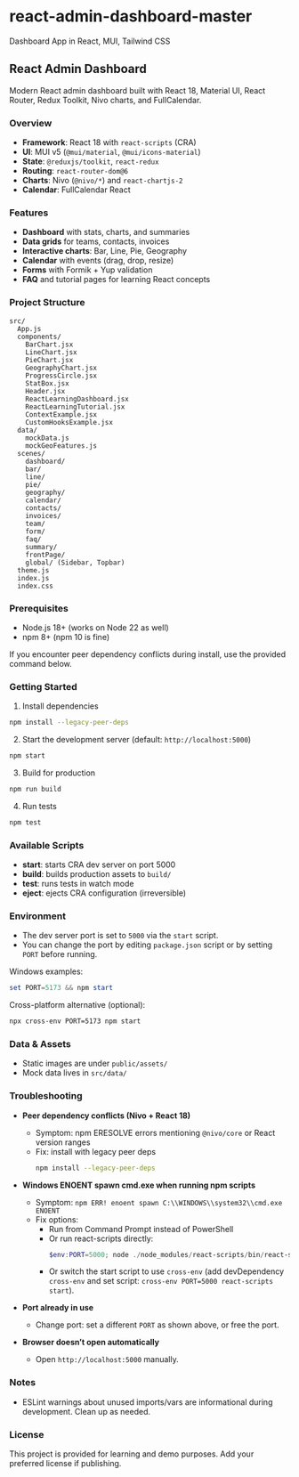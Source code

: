 # react-admin-dashboard-master

Dashboard App in React, MUI, Tailwind CSS

## React Admin Dashboard

Modern React admin dashboard built with React 18, Material UI, React Router, Redux Toolkit, Nivo charts, and FullCalendar.

### Overview

- **Framework**: React 18 with `react-scripts` (CRA)
- **UI**: MUI v5 (`@mui/material`, `@mui/icons-material`)
- **State**: `@reduxjs/toolkit`, `react-redux`
- **Routing**: `react-router-dom@6`
- **Charts**: Nivo (`@nivo/*`) and `react-chartjs-2`
- **Calendar**: FullCalendar React

### Features

- **Dashboard** with stats, charts, and summaries
- **Data grids** for teams, contacts, invoices
- **Interactive charts**: Bar, Line, Pie, Geography
- **Calendar** with events (drag, drop, resize)
- **Forms** with Formik + Yup validation
- **FAQ** and tutorial pages for learning React concepts

### Project Structure

```
src/
  App.js
  components/
    BarChart.jsx
    LineChart.jsx
    PieChart.jsx
    GeographyChart.jsx
    ProgressCircle.jsx
    StatBox.jsx
    Header.jsx
    ReactLearningDashboard.jsx
    ReactLearningTutorial.jsx
    ContextExample.jsx
    CustomHooksExample.jsx
  data/
    mockData.js
    mockGeoFeatures.js
  scenes/
    dashboard/
    bar/
    line/
    pie/
    geography/
    calendar/
    contacts/
    invoices/
    team/
    form/
    faq/
    summary/
    frontPage/
    global/ (Sidebar, Topbar)
  theme.js
  index.js
  index.css
```

### Prerequisites

- Node.js 18+ (works on Node 22 as well)
- npm 8+ (npm 10 is fine)

If you encounter peer dependency conflicts during install, use the provided command below.

### Getting Started

1. Install dependencies

```bash
npm install --legacy-peer-deps
```

2. Start the development server (default: `http://localhost:5000`)

```bash
npm start
```

3. Build for production

```bash
npm run build
```

4. Run tests

```bash
npm test
```

### Available Scripts

- **start**: starts CRA dev server on port 5000
- **build**: builds production assets to `build/`
- **test**: runs tests in watch mode
- **eject**: ejects CRA configuration (irreversible)

### Environment

- The dev server port is set to `5000` via the `start` script.
- You can change the port by editing `package.json` script or by setting `PORT` before running.

Windows examples:

```powershell
set PORT=5173 && npm start
```

Cross-platform alternative (optional):

```bash
npx cross-env PORT=5173 npm start
```

### Data & Assets

- Static images are under `public/assets/`
- Mock data lives in `src/data/`

### Troubleshooting

- **Peer dependency conflicts (Nivo + React 18)**

  - Symptom: npm ERESOLVE errors mentioning `@nivo/core` or React version ranges
  - Fix: install with legacy peer deps
    ```bash
    npm install --legacy-peer-deps
    ```

- **Windows ENOENT spawn cmd.exe when running npm scripts**

  - Symptom: `npm ERR! enoent spawn C:\\WINDOWS\\system32\\cmd.exe ENOENT`
  - Fix options:
    - Run from Command Prompt instead of PowerShell
    - Or run react-scripts directly:
      ```powershell
      $env:PORT=5000; node ./node_modules/react-scripts/bin/react-scripts.js start
      ```
    - Or switch the start script to use `cross-env` (add devDependency `cross-env` and set script: `cross-env PORT=5000 react-scripts start`).

- **Port already in use**

  - Change port: set a different `PORT` as shown above, or free the port.

- **Browser doesn’t open automatically**
  - Open `http://localhost:5000` manually.

### Notes

- ESLint warnings about unused imports/vars are informational during development. Clean up as needed.

### License

This project is provided for learning and demo purposes. Add your preferred license if publishing.
